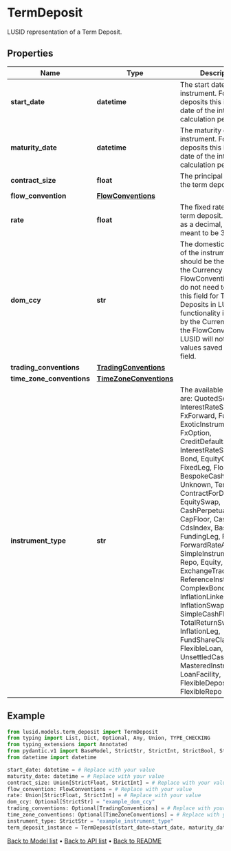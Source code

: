 # TermDeposit

LUSID representation of a Term Deposit.
## Properties
Name | Type | Description | Notes
------------ | ------------- | ------------- | -------------
**start_date** | **datetime** | The start date of the instrument. For term deposits this is the start date of the interest calculation period. | 
**maturity_date** | **datetime** | The maturity date of the instrument. For term deposits this is the last date of the interest calculation period. | 
**contract_size** | **float** | The principal amount of the term deposit. | 
**flow_convention** | [**FlowConventions**](FlowConventions.md) |  | 
**rate** | **float** | The fixed rate for the term deposit. Specified as a decimal, e.g 0.03 is meant to be 3% interest | 
**dom_ccy** | **str** | The domestic currency of the instrument. This should be the same as the Currency set on the FlowConventions.  You do not need to populate this field for Term Deposits in LUSID as all functionality is driven by the Currency set on the FlowConventions.  LUSID will not store values saved on this field. | [optional] 
**trading_conventions** | [**TradingConventions**](TradingConventions.md) |  | [optional] 
**time_zone_conventions** | [**TimeZoneConventions**](TimeZoneConventions.md) |  | [optional] 
**instrument_type** | **str** | The available values are: QuotedSecurity, InterestRateSwap, FxForward, Future, ExoticInstrument, FxOption, CreditDefaultSwap, InterestRateSwaption, Bond, EquityOption, FixedLeg, FloatingLeg, BespokeCashFlowsLeg, Unknown, TermDeposit, ContractForDifference, EquitySwap, CashPerpetual, CapFloor, CashSettled, CdsIndex, Basket, FundingLeg, FxSwap, ForwardRateAgreement, SimpleInstrument, Repo, Equity, ExchangeTradedOption, ReferenceInstrument, ComplexBond, InflationLinkedBond, InflationSwap, SimpleCashFlowLoan, TotalReturnSwap, InflationLeg, FundShareClass, FlexibleLoan, UnsettledCash, Cash, MasteredInstrument, LoanFacility, FlexibleDeposit, FlexibleRepo | 
## Example

```python
from lusid.models.term_deposit import TermDeposit
from typing import List, Dict, Optional, Any, Union, TYPE_CHECKING
from typing_extensions import Annotated
from pydantic.v1 import BaseModel, StrictStr, StrictInt, StrictBool, StrictFloat, StrictBytes, Field, validator, ValidationError, conlist, constr
from datetime import datetime

start_date: datetime = # Replace with your value
maturity_date: datetime = # Replace with your value
contract_size: Union[StrictFloat, StrictInt] = # Replace with your value
flow_convention: FlowConventions = # Replace with your value
rate: Union[StrictFloat, StrictInt] = # Replace with your value
dom_ccy: Optional[StrictStr] = "example_dom_ccy"
trading_conventions: Optional[TradingConventions] = # Replace with your value
time_zone_conventions: Optional[TimeZoneConventions] = # Replace with your value
instrument_type: StrictStr = "example_instrument_type"
term_deposit_instance = TermDeposit(start_date=start_date, maturity_date=maturity_date, contract_size=contract_size, flow_convention=flow_convention, rate=rate, dom_ccy=dom_ccy, trading_conventions=trading_conventions, time_zone_conventions=time_zone_conventions, instrument_type=instrument_type)

```

[Back to Model list](../README.md#documentation-for-models) &#8226; [Back to API list](../README.md#documentation-for-api-endpoints) &#8226; [Back to README](../README.md)

